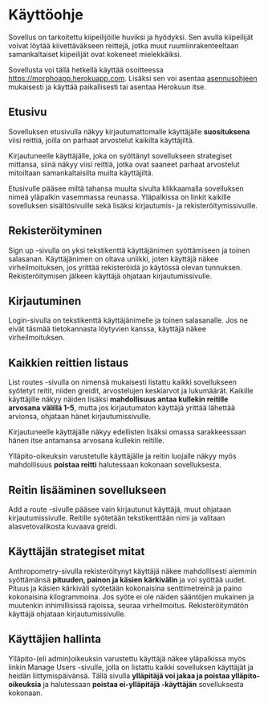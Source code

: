 # Käyttöohje

Sovellus on tarkoitettu kiipeilijöille huviksi ja hyödyksi. Sen avulla kiipeilijät voivat löytää kiivettäväkseen reittejä, jotka muut ruumiinrakenteeltaan samankaltaiset kiipeilijät ovat kokeneet mielekkäiksi.

Sovellusta voi tällä hetkellä käyttää osoitteessa https://morphoapp.herokuapp.com. Lisäksi sen voi asentaa [asennusohjeen](https://github.com/sainikumara/morpho/blob/master/documentation/asennusohje.md) mukaisesti ja käyttää paikallisesti tai asentaa Herokuun itse.


## Etusivu

Sovelluksen etusivulla näkyy kirjautumattomalle käyttäjälle **suosituksena** viisi reittiä, joilla on parhaat arvostelut kaikilta käyttäjiltä.

Kirjautuneelle käyttäjälle, joka on syöttänyt sovellukseen strategiset mittansa, siinä näkyy viisi reittiä, jotka ovat saaneet parhaat arvostelut mitoiltaan samankaltaisilta muilta käyttäjiltä.

Etusivulle pääsee miltä tahansa muulta sivulta klikkaamalla sovelluksen nimeä yläpalkin vasemmassa reunassa. Yläpalkissa on linkit kaikille sovelluksen sisältösivuille sekä lisäksi kirjautumis- ja rekisteröitymissivuille.


## Rekisteröityminen

Sign up -sivulla on yksi tekstikenttä käyttäjänimen syöttämiseen ja toinen salasanan. Käyttäjänimen on oltava uniikki, joten käyttäjä näkee virheilmoituksen, jos yrittää rekisteröidä jo käytössä olevan tunnuksen. Rekisteröitymisen jälkeen käyttäjä ohjataan kirjautumissivulle.


## Kirjautuminen

Login-sivulla on tekstikenttä käyttäjänimelle ja toinen salasanalle. Jos ne eivät täsmää tietokannasta löytyvien kanssa, käyttäjä näkee virheilmoituksen.


## Kaikkien reittien listaus

List routes -sivulla on nimensä mukaisesti listattu kaikki sovellukseen syötetyt reitit, niiden greidit, arvostelujen keskiarvot ja lukumäärät. Kaikille käyttäjille näkyy näiden lisäksi **mahdollisuus antaa kullekin reitille arvosana välillä 1-5**, mutta jos kirjautumaton käyttäjä yrittää lähettää arvionsa, ohjataan hänet kirjautumissivulle.

Kirjautuneelle käyttäjälle näkyy edellisten lisäksi omassa sarakkeessaan hänen itse antamansa arvosana kullekin reitille.

Ylläpito-oikeuksin varustetulle käyttäjälle ja reitin luojalle näkyy myös mahdollisuus **poistaa reitti** halutessaan kokonaan sovelluksesta.


## Reitin lisääminen sovellukseen

Add a route -sivulle pääsee vain kirjautunut käyttäjä, muut ohjataan kirjautumissivulle. Reitille syötetään tekstikenttään nimi ja valitaan alasvetovalikosta kuvaava greidi.


## Käyttäjän strategiset mitat

Anthropometry-sivulla rekisteröitynyt käyttäjä näkee mahdollisesti aiemmin syöttämänsä **pituuden, painon ja käsien kärkivälin** ja voi syöttää uudet. Pituus ja käsien kärkiväli syötetään kokonaisina senttimetreinä ja paino kokonaisina kilogrammoina. Jos syöte ei ole näiden sääntöjen mukainen ja muutenkin inhimillisissä rajoissa, seuraa virheilmoitus. Rekisteröitymätön käyttäjä ohjataan kirjautumissivulle.


## Käyttäjien hallinta

Ylläpito-(eli admin)oikeuksin varustettu käyttäjä näkee yläpalkissa myös linkin Manage Users -sivulle, jolla on listattu kaikki sovelluksen käyttäjät ja heidän liittymispäivänsä. Tällä sivulla **ylläpitäjä voi jakaa ja poistaa ylläpito-oikeuksia** ja halutessaan **poistaa ei-ylläpitäjä -käyttäjän** sovelluksesta kokonaan.
